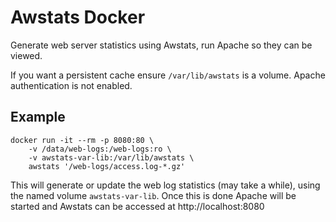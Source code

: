 # Awstats Docker

Generate web server statistics using Awstats, run Apache so they can be viewed.

If you want a persistent cache ensure `/var/lib/awstats` is a volume.
Apache authentication is not enabled.


## Example

    docker run -it --rm -p 8080:80 \
        -v /data/web-logs:/web-logs:ro \
        -v awstats-var-lib:/var/lib/awstats \
        awstats '/web-logs/access.log-*.gz'

This will generate or update the web log statistics (may take a while), using the named volume `awstats-var-lib`.
Once this is done Apache will be started and Awstats can be accessed at http://localhost:8080
